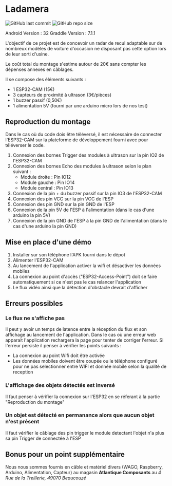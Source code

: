 # Ladamera
![GitHub last commit](https://img.shields.io/github/last-commit/val7600/Ladamera)
![GitHub repo size](https://img.shields.io/github/repo-size/val7600/Ladamera)

Android Version : 32
Graddle Version : 7.1.1

L'objectif de ce projet est de concevoir un radar de recul adaptable sur de nombreux modèles de voiture d'occasion ne disposant pas cette option lors de leur sorti d'usine.

Le coût total du montage s'estime autour de 20€ sans compter les dépenses annexes en câblages.

Il se compose des éléments suivants : 
  - 1 ESP32-CAM (15€)
  - 3 capteurs de proximité à ultrason (3€/pièces)
  - 1 buzzer passif (0,50€)
  - 1 alimentation 5V (fourni par une arduino micro lors de nos test)

## Reproduction du montage

Dans le cas où du code dois être téléversé, il est nécessaire de connecter l'ESP32-CAM sur la plateforme de développement fourni avec pour téléverser le code.

  1) Connexion des bornes Trigger des modules à ultrason sur la pin IO2 de l'ESP32-CAM
  2) Connexion des bornes Echo des modules à ultrason selon le plan suivant :
      - Module droite : Pin IO12
      - Module gauche : Pin IO14
      - Module central : Pin IO13
  3) Connexion de la pin + du buzzer passif sur la pin IO3 de l'ESP32-CAM
  4) Connexion des pin VCC sur la pin VCC de l'ESP
  5) Connexion des pin GND sur la pin GND de l'ESP
  6) Connexion de la pin 5V de l'ESP à l'alimentation (dans le cas d'une arduino la pin 5V)
  7) Connexion de la pin GND de l'ESP à la pin GND de l'alimentation (dans le cas d'une arduino la pin GND)

## Mise en place d'une démo

  1) Installer sur son téléphone l'APK fourni dans le dépot
  2) Alimenter l'ESP32-CAM
  3) Au lancement de l'application activer la wifi et désactiver les données mobiles
  4) La connexion au point d'accès ("ESP32-Access-Point") doit se faire automatiquement si ce n'est pas le cas relancer l'application
  5) Le flux vidéo ainsi que la détection d'obstacle devrait d'afficher

## Erreurs possibles

### Le flux ne s'affiche pas
Il peut y avoir un temps de latence entre la réception du flux et son affichage au lancement de l'application. 
Dans le cas où une erreur web apparait l'application rechargera la page pour tenter de corriger l'erreur.
Si l'erreur persiste il penser à vérifier les points suivants :
  - La connexion au point Wifi doit être activée
  - Les données mobiles doivent être coupée ou le téléphone configuré pour ne pas selectionner entre WIFI et donnée mobile selon la qualité de reception
 
 ### L'affichage des objets détectés est inversé
 Il faut penser à vérifier la connexion sur l'ESP32 en se réferant à la partie "Reproduction du montage"
 
 ### Un objet est détecté en permanance alors que aucun objet n'est présent
 Il faut vérifier le câblage des pin trigger le module detectant l'objet n'a plus sa pin Trigger de connectée à l'ESP

## Bonus pour un point supplémentaire
Nous nous sommes fournis en câble et matériel divers (WAGO, Raspberry, Arduino, Alimentation, Capteur) au magasin **Atlantique Composants** au *4 Rue de la Treillerie, 49070 Beaucouzé*
